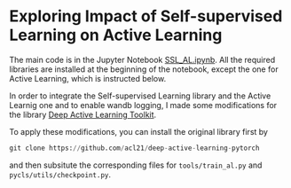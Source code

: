 # Exploring Impact of Self-supervised Learning on Active Learning

The main code is in the Jupyter Notebook [SSL_AL.ipynb](SSL_AL.ipynb). All the required libraries are installed at the beginning of the notebook, except the one for Active Learning, which is instructed below.

In order to integrate the Self-supervised Learning library and the Active Learnig one and to enable wandb logging, I made some modifications for the library [Deep Active Learning Toolkit](https://github.com/acl21/deep-active-learning-pytorch). 

To apply these modifications, you can install the original library first by 
```python
git clone https://github.com/acl21/deep-active-learning-pytorch
```
and then subsitute the corresponding files for `tools/train_al.py` and `pycls/utils/checkpoint.py`.
